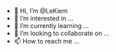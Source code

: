 - 👋 Hi, I’m @LeKiem
- 👀 I’m interested in ...
- 🌱 I’m currently learning ...
- 💞️ I’m looking to collaborate on ...
- 📫 How to reach me ...

<!---
LeKiem/LeKiem is a ✨ special ✨ repository because its `README.md` (this file) appears on your GitHub profile.
You can click the Preview link to take a look at your changes.
--->
